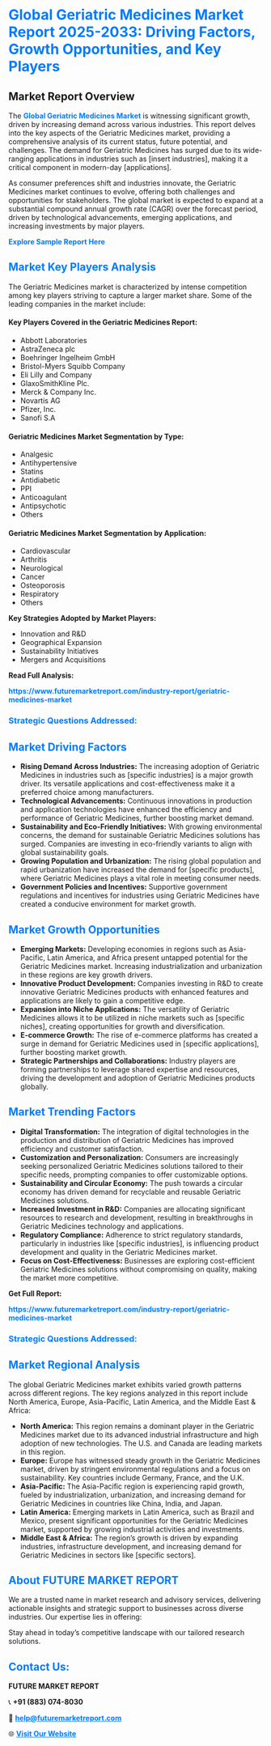 <h1 style="color: #007BFF;">Global Geriatric Medicines Market Report 2025-2033: Driving Factors, Growth Opportunities, and Key Players</h1>

<section id="overview">
<h2>Market Report Overview</h2>
<p>The <a href="https://www.futuremarketreport.com/industry-report/geriatric-medicines-market" style="color: #007BFF; text-decoration: none;"><strong>Global Geriatric Medicines Market</strong></a> is witnessing significant growth, driven by increasing demand across various industries. This report delves into the key aspects of the Geriatric Medicines market, providing a comprehensive analysis of its current status, future potential, and challenges. The demand for Geriatric Medicines has surged due to its wide-ranging applications in industries such as [insert industries], making it a critical component in modern-day [applications].</p>
<p>As consumer preferences shift and industries innovate, the Geriatric Medicines market continues to evolve, offering both challenges and opportunities for stakeholders. The global market is expected to expand at a substantial compound annual growth rate (CAGR) over the forecast period, driven by technological advancements, emerging applications, and increasing investments by major players.</p>
</section>

<section id="overview">
<p><a href="https://www.futuremarketreport.com/request-sample/reportId=91619" style="color: #007BFF; text-decoration: none;"><strong>Explore Sample Report Here</strong></a></p>
</section>

<section id="key-players">
<h2 style="color: #007BFF;">Market Key Players Analysis</h2>
<p>The Geriatric Medicines market is characterized by intense competition among key players striving to capture a larger market share. Some of the leading companies in the market include:</p>
<h4>Key Players Covered in the Geriatric Medicines Report:</h4>
<ul><li>Abbott Laboratories</li><li>AstraZeneca plc</li><li>Boehringer Ingelheim GmbH</li><li>Bristol-Myers Squibb Company</li><li>Eli Lilly and Company</li><li>GlaxoSmithKline Plc.</li><li>Merck &amp; Company Inc.</li><li>Novartis AG</li><li>Pfizer, Inc.</li><li>Sanofi S.A</li></ul>
<h4>Geriatric Medicines Market Segmentation by Type:</h4>
<ul><li>Analgesic</li><li>Antihypertensive</li><li>Statins</li><li>Antidiabetic</li><li>PPI</li><li>Anticoagulant</li><li>Antipsychotic</li><li>Others</li></ul>

<h4>Geriatric Medicines Market Segmentation by Application:</h4>
<ul><li>Cardiovascular</li><li>Arthritis</li><li>Neurological</li><li>Cancer</li><li>Osteoporosis</li><li>Respiratory</li><li>Others</li></ul>
<p><strong>Key Strategies Adopted by Market Players:</strong></p>
<ul>
<li>Innovation and R&D</li>
<li>Geographical Expansion</li>
<li>Sustainability Initiatives</li>
<li>Mergers and Acquisitions</li>
</ul>
</section>

<section>
<p><strong>Read Full Analysis: </strong></p><a href="https://www.futuremarketreport.com/industry-report/geriatric-medicines-market" style="color: #007BFF; text-decoration: none;"><strong>https://www.futuremarketreport.com/industry-report/geriatric-medicines-market</strong></a>
<h3 style="color: #007BFF;">Strategic Questions Addressed:</h3>
</section>

<section id="driving-factors">
<h2 style="color: #007BFF;">Market Driving Factors</h2>
<ul>
<li><strong>Rising Demand Across Industries:</strong> The increasing adoption of Geriatric Medicines in industries such as [specific industries] is a major growth driver. Its versatile applications and cost-effectiveness make it a preferred choice among manufacturers.</li>
<li><strong>Technological Advancements:</strong> Continuous innovations in production and application technologies have enhanced the efficiency and performance of Geriatric Medicines, further boosting market demand.</li>
<li><strong>Sustainability and Eco-Friendly Initiatives:</strong> With growing environmental concerns, the demand for sustainable Geriatric Medicines solutions has surged. Companies are investing in eco-friendly variants to align with global sustainability goals.</li>
<li><strong>Growing Population and Urbanization:</strong> The rising global population and rapid urbanization have increased the demand for [specific products], where Geriatric Medicines plays a vital role in meeting consumer needs.</li>
<li><strong>Government Policies and Incentives:</strong> Supportive government regulations and incentives for industries using Geriatric Medicines have created a conducive environment for market growth.</li>
</ul>
</section>

<section id="growth-opportunities">
<h2 style="color: #007BFF;">Market Growth Opportunities</h2>
<ul>
<li><strong>Emerging Markets:</strong> Developing economies in regions such as Asia-Pacific, Latin America, and Africa present untapped potential for the Geriatric Medicines market. Increasing industrialization and urbanization in these regions are key growth drivers.</li>
<li><strong>Innovative Product Development:</strong> Companies investing in R&D to create innovative Geriatric Medicines products with enhanced features and applications are likely to gain a competitive edge.</li>
<li><strong>Expansion into Niche Applications:</strong> The versatility of Geriatric Medicines allows it to be utilized in niche markets such as [specific niches], creating opportunities for growth and diversification.</li>
<li><strong>E-commerce Growth:</strong> The rise of e-commerce platforms has created a surge in demand for Geriatric Medicines used in [specific applications], further boosting market growth.</li>
<li><strong>Strategic Partnerships and Collaborations:</strong> Industry players are forming partnerships to leverage shared expertise and resources, driving the development and adoption of Geriatric Medicines products globally.</li>
</ul>
</section>

<section id="trending-factors">
<h2 style="color: #007BFF;">Market Trending Factors</h2>
<ul>
<li><strong>Digital Transformation:</strong> The integration of digital technologies in the production and distribution of Geriatric Medicines has improved efficiency and customer satisfaction.</li>
<li><strong>Customization and Personalization:</strong> Consumers are increasingly seeking personalized Geriatric Medicines solutions tailored to their specific needs, prompting companies to offer customizable options.</li>
<li><strong>Sustainability and Circular Economy:</strong> The push towards a circular economy has driven demand for recyclable and reusable Geriatric Medicines solutions.</li>
<li><strong>Increased Investment in R&D:</strong> Companies are allocating significant resources to research and development, resulting in breakthroughs in Geriatric Medicines technology and applications.</li>
<li><strong>Regulatory Compliance:</strong> Adherence to strict regulatory standards, particularly in industries like [specific industries], is influencing product development and quality in the Geriatric Medicines market.</li>
<li><strong>Focus on Cost-Effectiveness:</strong> Businesses are exploring cost-efficient Geriatric Medicines solutions without compromising on quality, making the market more competitive.</li>
</ul>
</section>

<section>
<p><strong>Get Full Report: </strong></p><a href="https://www.futuremarketreport.com/industry-report/geriatric-medicines-market" style="color: #007BFF; text-decoration: none;"><strong>https://www.futuremarketreport.com/industry-report/geriatric-medicines-market</strong></a>
<h3 style="color: #007BFF;">Strategic Questions Addressed:</h3>
</section>


<section id="regional-analysis">
<h2 style="color: #007BFF;">Market Regional Analysis</h2>
<p>The global Geriatric Medicines market exhibits varied growth patterns across different regions. The key regions analyzed in this report include North America, Europe, Asia-Pacific, Latin America, and the Middle East & Africa:</p>
<ul>
<li><strong>North America:</strong> This region remains a dominant player in the Geriatric Medicines market due to its advanced industrial infrastructure and high adoption of new technologies. The U.S. and Canada are leading markets in this region.</li>
<li><strong>Europe:</strong> Europe has witnessed steady growth in the Geriatric Medicines market, driven by stringent environmental regulations and a focus on sustainability. Key countries include Germany, France, and the U.K.</li>
<li><strong>Asia-Pacific:</strong> The Asia-Pacific region is experiencing rapid growth, fueled by industrialization, urbanization, and increasing demand for Geriatric Medicines in countries like China, India, and Japan.</li>
<li><strong>Latin America:</strong> Emerging markets in Latin America, such as Brazil and Mexico, present significant opportunities for the Geriatric Medicines market, supported by growing industrial activities and investments.</li>
<li><strong>Middle East & Africa:</strong> The region’s growth is driven by expanding industries, infrastructure development, and increasing demand for Geriatric Medicines in sectors like [specific sectors].</li>
</ul>
</section>

<footer>
<h2 style="color: #007BFF;">About FUTURE MARKET REPORT</h2>
<p>We are a trusted name in market research and advisory services, delivering actionable insights and strategic support to businesses across diverse industries. Our expertise lies in offering:</p>

<p>Stay ahead in today’s competitive landscape with our tailored research solutions.</p>

<h2 style="color: #007BFF;">Contact Us:</h2>
<p><strong>FUTURE MARKET REPORT</strong></p>
<p>📞 <strong>+91 (883) 074-8030</strong></p>
<p>📧 <strong><a href="mailto:help@futuremarketreport.com" style="color: #007BFF;">help@futuremarketreport.com</a></strong></p>
<p>🌐 <strong><a href="https://www.futuremarketreport.com/" style="color: #007BFF;">Visit Our Website</a></strong></p>
</footer>